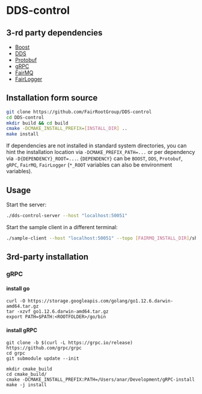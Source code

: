 # DDS-control

## 3-rd party dependencies

  * [Boost](https://www.boost.org/)
  * [DDS](http://dds.gsi.de)
  * [Protobuf](https://developers.google.com/protocol-buffers/)
  * [gRPC](https://grpc.io/)
  * [FairMQ](https://github.com/FairRootGroup/FairMQ)
  * [FairLogger](https://github.com/FairRootGroup/FairLogger)

## Installation form source

```bash
git clone https://github.com/FairRootGroup/DDS-control
cd DDS-control
mkdir build && cd build
cmake -DCMAKE_INSTALL_PREFIX=[INSTALL_DIR] ..
make install
```

If dependencies are not installed in standard system directories, you can hint the installation location via `-DCMAKE_PREFIX_PATH=...` or per dependency via `-D{DEPENDENCY}_ROOT=...`. `{DEPENDENCY}` can be `BOOST`, `DDS`, `Protobuf`, `gRPC`, `FairMQ`, `FairLogger` (`*_ROOT` variables can also be environment variables).

## Usage
Start the server:
```bash
./dds-control-server --host "localhost:50051"
```

Start the sample client in a different terminal:
```bash
./sample-client --host "localhost:50051" --topo [FAIRMQ_INSTALL_DIR]/share/fairmq/ex-dds-topology.xml 
```

## 3rd-party installation

### gRPC

#### install go
~~~~~~~~~~~~~~~~~
curl -O https://storage.googleapis.com/golang/go1.12.6.darwin-amd64.tar.gz
tar -xzvf go1.12.6.darwin-amd64.tar.gz
export PATH=$PATH:<ROOTFOLDER>/go/bin
~~~~~~~~~~~~~~~~~
#### install gRPC

~~~~~~~~~~~~~~~~~
git clone -b $(curl -L https://grpc.io/release) https://github.com/grpc/grpc
cd grpc
git submodule update --init

mkdir cmake_build
cd cmake_build/
cmake -DCMAKE_INSTALL_PREFIX:PATH=/Users/anar/Development/gRPC-install
make -j install
~~~~~~~~~~~~~~~~~
